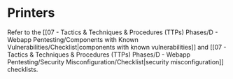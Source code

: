 # Printers

Refer to the [[07 - Tactics & Techniques & Procedures (TTPs) Phases/D - Webapp Pentesting/Components with Known Vulnerabilities/Checklist|components with known vulnerabilities]] and [[07 - Tactics & Techniques & Procedures (TTPs) Phases/D - Webapp Pentesting/Security Misconfiguration/Checklist|security misconfiguration]] checklists.